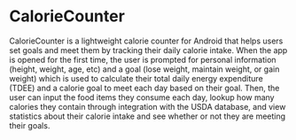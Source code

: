 # CalorieCounter
CalorieCounter is a lightweight calorie counter for Android that helps users set goals and meet them by tracking their daily calorie intake.
When the app is opened for the first time, the user is prompted for personal information (height, weight, age, etc) and a goal (lose weight, maintain weight, or gain weight) which is used to calculate their total daily energy expenditure (TDEE) and a calorie goal to meet each day based on their goal. 
Then, the user can input the food items they consume each day, lookup how many calories they contain through integration with the USDA database, and view statistics about their calorie intake and see whether or not they are meeting their goals.

